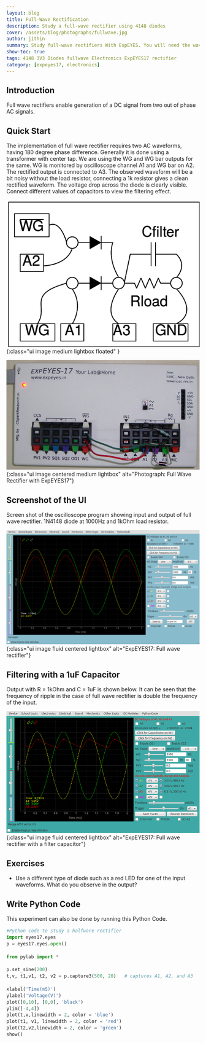 ```yaml
---
layout: blog
title: Full-Wave Rectification
description: Study a full-wave rectifier using 4148 diodes
cover: /assets/blog/photographs/fullwave.jpg
author: jithin
summary: Study full-wave rectifiers With ExpEYES. You will need the waveform generators and oscilloscope of ExpEYES, and a few passive components such 2 4148 diodes, a capacitor for filtering, and a resistor.
show-toc: true
tags: 4148 3V3 Diodes fullwave Electronics ExpEYES17 rectifier
category: [expeyes17, electronics]
---
```


## Introduction

Full wave rectifiers enable generation of a DC signal from two out of phase AC signals.

## Quick Start

The implementation of full wave rectifier requires two AC waveforms, having 180 degree phase difference. Generally it is done using a transformer with center tap. We are using the WG and WG bar outputs for the same. WG is monitored by oscilloscope channel A1 and WG bar on A2. The rectified output is connected to A3.  The observed waveform will be a bit noisy without the load resistor, connecting a 1k resistor gives a clean rectified waveform. The voltage drop across the diode is clearly visible. Connect different values of capacitors to view the filtering effect.

![](/assets/blog/schematics/fullwave.png){:class="ui image medium lightbox floated" }

![](/assets/blog/photographs/fullwave.jpg){:class="ui image centered medium lightbox" alt="Photograph: Full Wave Rectifier with ExpEYES17"}

<div class="ui clearing divider"></div>

## Screenshot of the UI

Screen shot of the oscilloscope program showing input and output of full wave rectifier.  1N4148 diode at 1000Hz and 1kOhm load resistor.

![](/assets/blog/screenshots/fullwave.png){:class="ui image fluid centered lightbox" alt="ExpEYES17: Full wave rectifier"}


## Filtering with a 1uF Capacitor

Output with R = 1kOhm and C = 1uF is shown below.
It can be seen that the frequency of ripple in the case of full wave rectifier is double the frequency of the input.

![](/assets/blog/screenshots/fullwave-filter.png){:class="ui image fluid centered  lightbox" alt="ExpEYES17: Full wave rectifier with a filter capacitor"}

## Exercises

+ Use a different type of diode such as a red LED for one of the input waveforms. What do you observe in the output?

## Write Python Code

This experiment can also be done by running this Python Code.

```python
#Python code to study a halfware rectifier
import eyes17.eyes
p = eyes17.eyes.open()

from pylab import *

p.set_sine(200)
t,v, t1,v1, t2, v2 = p.capture3(500, 20)   # captures A1, A2, and A3

xlabel('Time(mS)')
ylabel('Voltage(V)')
plot([0,10], [0,0], 'black')
ylim([-4,4])
plot(t,v,linewidth = 2, color = 'blue')
plot(t1, v1, linewidth = 2, color = 'red')
plot(t2,v2,linewidth = 2, color = 'green')
show()
```
